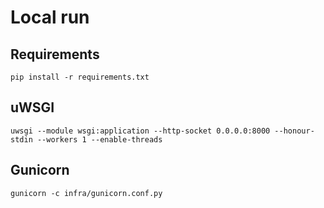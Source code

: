 # Local run

## Requirements

```shell
pip install -r requirements.txt
```

## uWSGI

```shell
uwsgi --module wsgi:application --http-socket 0.0.0.0:8000 --honour-stdin --workers 1 --enable-threads
```

## Gunicorn

```shell
gunicorn -c infra/gunicorn.conf.py
```
